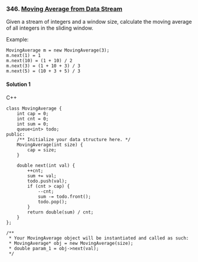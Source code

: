 ### 346\. [Moving Average from Data Stream](https://leetcode.com/problems/moving-average-from-data-stream/)

Given a stream of integers and a window size, calculate the moving average of all integers in the sliding window.

Example:
```
MovingAverage m = new MovingAverage(3);
m.next(1) = 1
m.next(10) = (1 + 10) / 2
m.next(3) = (1 + 10 + 3) / 3
m.next(5) = (10 + 3 + 5) / 3
```

#### Solution 1

C++

```
class MovingAverage {
    int cap = 0;
    int cnt = 0;
    int sum = 0;
    queue<int> todo;
public:
    /** Initialize your data structure here. */
    MovingAverage(int size) {
        cap = size;
    }
    
    double next(int val) {
        ++cnt;
        sum += val;
        todo.push(val);
        if (cnt > cap) {
            --cnt;
            sum -= todo.front();
            todo.pop();
        }
        return double(sum) / cnt;
    }
};

/**
 * Your MovingAverage object will be instantiated and called as such:
 * MovingAverage* obj = new MovingAverage(size);
 * double param_1 = obj->next(val);
 */
```
